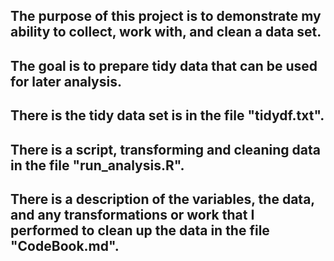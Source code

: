 ## The purpose of this project is to demonstrate my ability to collect, work with, and clean a data set. 
## The goal is to prepare tidy data that can be used for later analysis.
## There is the tidy data set is in the file "tidydf.txt".
## There is a script, transforming and cleaning data in the file "run_analysis.R".
## There is a description of the variables, the data, and any transformations or work that I performed to clean up the data in the file "CodeBook.md".